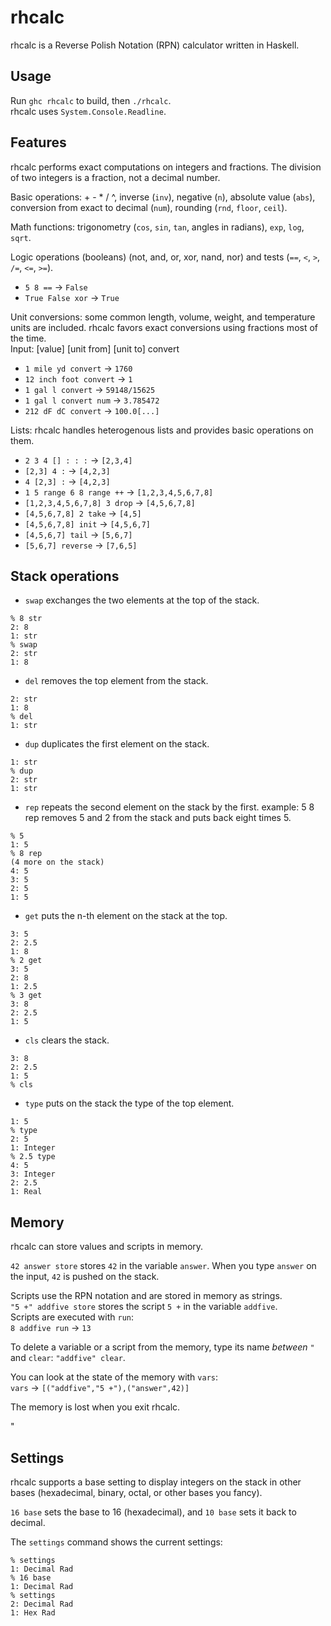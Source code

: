 rhcalc
======

rhcalc is a Reverse Polish Notation (RPN) calculator written in Haskell.

Usage
-----
Run `ghc rhcalc` to build, then `./rhcalc`.  
rhcalc uses `System.Console.Readline`.

Features
--------
rhcalc performs exact computations on integers and fractions. The division of two integers is a fraction, not a decimal number.

Basic operations: + - * / ^, inverse (`inv`), negative (`n`), absolute value (`abs`), conversion from exact to decimal (`num`), rounding (`rnd`, `floor`, `ceil`).

Math functions: trigonometry (`cos`, `sin`, `tan`, angles in radians), `exp`, `log`, `sqrt`.

Logic operations (booleans) (not, and, or, xor, nand, nor) and tests (`==`, `<`, `>`, `/=`, `<=`, `>=`).
* `5 8 ==` -> `False`
* `True False xor` -> `True`

Unit conversions: some common length, volume, weight, and temperature units are included. rhcalc favors exact conversions using fractions most of the time.  
Input: [value] [unit from] [unit to] convert
* `1 mile yd convert` -> `1760`
* `12 inch foot convert` -> `1`
* `1 gal l convert` -> `59148/15625`
* `1 gal l convert num` -> `3.785472`
* `212 dF dC convert` -> `100.0[...]`

Lists: rhcalc handles heterogenous lists and provides basic operations on them.
* `2 3 4 [] : : :` -> `[2,3,4]`
* `[2,3] 4 :` -> `[4,2,3]`
* `4 [2,3] :` -> `[4,2,3]`
* `1 5 range 6 8 range ++` -> `[1,2,3,4,5,6,7,8]`
* `[1,2,3,4,5,6,7,8] 3 drop` -> `[4,5,6,7,8]`
* `[4,5,6,7,8] 2 take` -> `[4,5]`
* `[4,5,6,7,8] init` -> `[4,5,6,7]`
* `[4,5,6,7] tail` -> `[5,6,7]`
* `[5,6,7] reverse` -> `[7,6,5]`

Stack operations
----------------
* `swap` exchanges the two elements at the top of the stack.
```
% 8 str
2: 8
1: str
% swap
2: str
1: 8
```

* `del` removes the top element from the stack.
```
2: str
1: 8
% del
1: str
```

* `dup` duplicates the first element on the stack.
```
1: str
% dup
2: str
1: str
```

* `rep` repeats the second element on the stack by the first. example: 5 8 rep removes 5 and 2 from the stack and puts back eight times 5.
```
% 5
1: 5
% 8 rep
(4 more on the stack)
4: 5
3: 5
2: 5
1: 5
```

* `get` puts the n-th element on the stack at the top.
```
3: 5
2: 2.5
1: 8
% 2 get
3: 5
2: 8
1: 2.5
% 3 get
3: 8
2: 2.5
1: 5
```

* `cls` clears the stack.
```
3: 8
2: 2.5
1: 5
% cls
```

* `type` puts on the stack the type of the top element.
```
1: 5
% type
2: 5
1: Integer
% 2.5 type
4: 5
3: Integer
2: 2.5
1: Real
```

Memory
------
rhcalc can store values and scripts in memory.

`42 answer store` stores `42` in the variable `answer`. When you type `answer` on the input, `42` is pushed on the stack.

Scripts use the RPN notation and are stored in memory as strings.  
`"5 +" addfive store` stores the script `5 +` in the variable `addfive`.  
Scripts are executed with `run`:  
`8 addfive run` -> `13`

To delete a variable or a script from the memory, type its name *between* `"` and `clear`: `"addfive" clear`.

You can look at the state of the memory with `vars`:  
`vars` -> `[("addfive","5 +"),("answer",42)]`

The memory is lost when you exit rhcalc.

"

Settings
--------
rhcalc supports a base setting to display integers on the stack in other bases (hexadecimal, binary, octal, or other bases you fancy).

`16 base` sets the base to 16 (hexadecimal), and `10 base` sets it back to decimal.

The `settings` command shows the current settings:
```
% settings
1: Decimal Rad
% 16 base
1: Decimal Rad
% settings
2: Decimal Rad
1: Hex Rad
```
